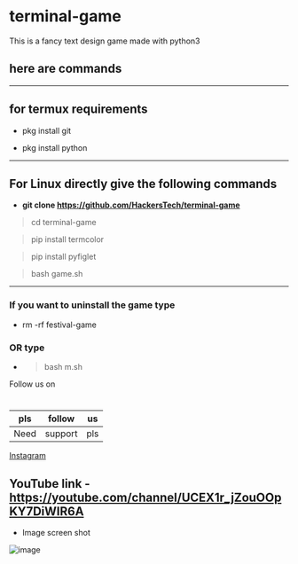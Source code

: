 # terminal-game
This is a fancy text design game made with python3 
## here are commands 
---
## for termux requirements


 - pkg install git
 
 - pkg install python 
 


---


## For Linux directly give the following commands


- **git clone https://github.com/HackersTech/terminal-game**

>cd terminal-game

>pip install termcolor

>pip install pyfiglet 

>bash game.sh

---

### If you want to uninstall the game type
- rm -rf festival-game
### OR type
- >bash m.sh

Follow us on 
# 
|pls| follow |us|
|--- |--- |--- |
Need|support| pls|



[Instagram](https://instagram.com/hackers__tech?utm_medium=copy_link)

YouTube link -
https://youtube.com/channel/UCEX1r_jZouOOpKY7DiWIR6A
---

- Image screen shot

![image](https://github.com/Hckers-Tech/terminal-game/blob/main/Screenshot_2021-05-23-14-22-22-45.png)
